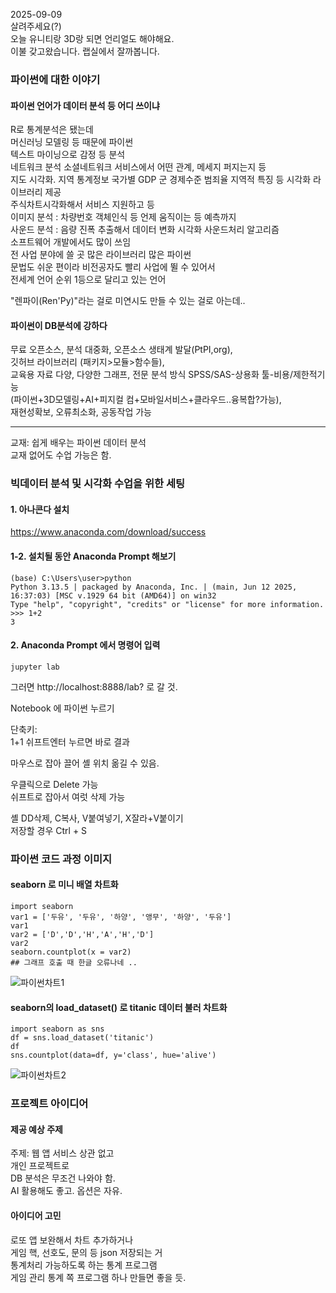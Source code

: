 2025-09-09  
살려주세요(?)  
오늘 유니티랑 3D랑 되면 언리얼도 해야해요.  
이불 갖고왔습니다. 랩실에서 잘까봅니다.  
  
### 파이썬에 대한 이야기 

#### 파이썬 언어가 데이터 분석 등 어디 쓰이냐 

R로 통계분석은 됐는데  
머신러닝 모델링 등 때문에 파이썬  
텍스트 마이닝으로 감정 등 분석  
네트워크 분석 소셜네트워크 서비스에서 어떤 관계, 메세지 퍼지는지 등  
지도 시각화. 지역 통계정보 국가별 GDP 군 경제수준 범죄율 지역적 특징 등 시각화 라이브러리 제공  
주식차트시각화해서 서비스 지원하고 등  
이미지 분석 : 차량번호 객체인식 등 언제 움직이는 등 예측까지  
사운드 분석 : 음량 진폭 추출해서 데이터 변화 시각화 사운드처리 알고리즘  
소프트웨어 개발에서도 많이 쓰임  
전 사업 분야에 쓸 곳 많은 라이브러리 많은 파이썬  
문법도 쉬운 편이라 비전공자도 빨리 사업에 뛸 수 있어서  
전세계 언어 순위 1등으로 달리고 있는 언어  
  
"렌파이(Ren'Py)"라는 걸로 미연시도 만들 수 있는 걸로 아는데..  
  
#### 파이썬이 DB분석에 강하다 

무료 오픈소스, 분석 대중화, 오픈소스 생태계 발달(PtPI,org),  
깃허브 라이브러리 (패키지>모듈>함수들),  
교육용 자료 다양, 다양한 그래프, 전문 분석 방식 SPSS/SAS-상용화 툴-비용/제한적기능  
(파이썬+3D모델링+AI+피지컬 컴+모바일서비스+클라우드..융복합?가능),  
재현성확보, 오류최소화, 공동작업 가능  
  
*** 
  
교재: 쉽게 배우는 파이썬 데이터 분석  
교재 없어도 수업 가능은 함.  
  
### 빅데이터 분석 및 시각화 수업을 위한 세팅 

#### 1. 아나콘다 설치 

https://www.anaconda.com/download/success  
  
#### 1-2. 설치될 동안 Anaconda Prompt 해보기 
```
(base) C:\Users\user>python
Python 3.13.5 | packaged by Anaconda, Inc. | (main, Jun 12 2025, 16:37:03) [MSC v.1929 64 bit (AMD64)] on win32
Type "help", "copyright", "credits" or "license" for more information.
>>> 1+2
3
```
  
#### 2. Anaconda Prompt 에서 명령어 입력 
```
jupyter lab  
```
  
그러면 http://localhost:8888/lab? 로 갈 것.  
  
Notebook 에 파이썬 누르기  
  
단축키:  
1+1 쉬프트엔터 누르면 바로 결과  
  
마우스로 잡아 끌어 셸 위치 옮길 수 있음.  
  
우클릭으로 Delete 가능  
쉬프트로 잡아서 여럿 삭제 가능  
  
셸 DD삭제, C복사, V붙여넣기, X잘라+V붙이기  
저장할 경우 Ctrl + S  
  
### 파이썬 코드 과정 이미지 

#### seaborn 로 미니 배열 차트화 

```
import seaborn
var1 = ['두유', '두유', '하양', '앵무', '하양', '두유']
var1
var2 = ['D','D','H','A','H','D']
var2
seaborn.countplot(x = var2)
## 그래프 호출 때 한글 오류나네 .. 
```
  
![파이썬차트1](https://a-study.vercel.app/markdown/대학2-2학기/Image/pyseaborn01.png)   
  
#### seaborn의 load_dataset() 로 titanic 데이터 불러 차트화 

```
import seaborn as sns
df = sns.load_dataset('titanic')
df
sns.countplot(data=df, y='class', hue='alive')
```
  
![파이썬차트2](https://a-study.vercel.app/markdown/대학2-2학기/Image/pyseaborn02.png)   
  
### 프로젝트 아이디어 

#### 제공 예상 주제 
주제: 웹 앱 서비스 상관 없고  
개인 프로젝트로  
DB 분석은 무조건 나와야 함.  
AI 활용해도 좋고. 옵션은 자유.  
  
#### 아이디어 고민 
로또 앱 보완해서 차트 추가하거나  
게임 핵, 선호도, 문의 등 json 저장되는 거  
통계처리 가능하도록 하는 통계 프로그램  
게임 관리 통계 쪽 프로그램 하나 만들면 좋을 듯.  
  

